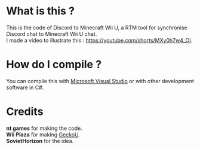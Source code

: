 # What is this ?
This is the code of Discord to Minecraft Wii U, a RTM tool for synchronise Discord chat to Minecraft Wii U chat.    
I made a video to illustrate this : https://youtube.com/shorts/MXy0h7w4_OI.

# How do I compile ? 
You can compile this with [Microsoft Visual Studio](https://visualstudio.microsoft.com/) or with other development software in C#.

# Credits
**nt games** for making the code.    
**Wii Plaza** for making [GeckoU](https://github.com/XxModZxXWiiPlaza/GeckoU).    
**SovietHorizon** for the idea.    
